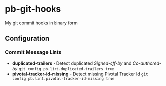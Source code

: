 # pb-git-hooks

My git commit hooks in binary form

## Configuration

### Commit Message Lints

  - **duplicated-trailers** - Detect duplicated *Signed-off-by* and
    *Co-authored-by* `git config pb.lint.duplicated-trailers true`
  - **pivotal-tracker-id-missing** - Detect missing Pivotal Tracker Id
    `git config pb.lint.pivotal-tracker-id-missing true`
